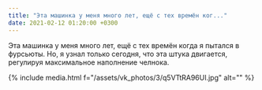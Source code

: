 ```yaml
---
title: "Эта машинка у меня много лет, ещё с тех времён ког..."
date: 2021-02-12 01:20:00 +0300
---
```


Эта машинка у меня много лет, ещё с тех времён когда я пытался в фурсьюты. Но, я узнал только сегодня, что эта штука двигается, регулируя максимальное наполнение челнока.

{% include media.html f="/assets/vk_photos/3/q5VTtRA96UI.jpg" alt="" %}
